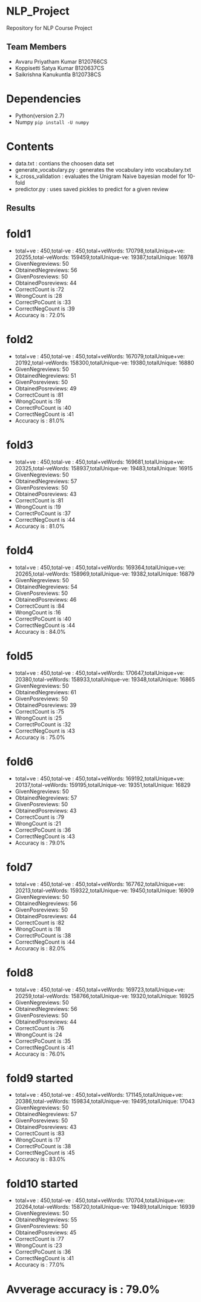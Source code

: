 # NLP_Project
Repository for NLP Course Project

## Team Members
- Avvaru Priyatham Kumar  B120766CS
- Koppisetti Satya Kumar  B120637CS 
- Saikrishna Kanukuntla   B120738CS

# Dependencies
- Python(version 2.7)
- Numpy ```pip install -U numpy```

# Contents
- data.txt : contians the choosen data set
- generate_vocabulary.py : generates the vocabulary into vocabulary.txt
- k_cross_validation : evaluates the Unigram Naive bayesian model for 10-fold
- predictor.py : uses saved pickles to predict for a given review

## Results
# fold1 
 - total+ve : 450,total-ve : 450,total+veWords: 170798,totalUnique+ve: 20255,total-veWords: 159459,totalUnique-ve: 19387,totalUnique: 16978
- GivenNegreviews: 50
- ObtainedNegreviews: 56
- GivenPosreviews: 50
- ObtainedPosreviews: 44
- CorrectCount is :72
- WrongCount is :28
- CorrectPoCount is :33
- CorrectNegCount is :39
- Accuracy is : 72.0%

# fold2 
- total+ve : 450,total-ve : 450,total+veWords: 167079,totalUnique+ve: 20192,total-veWords: 158300,totalUnique-ve: 19380,totalUnique: 16880
- GivenNegreviews: 50
- ObtainedNegreviews: 51
- GivenPosreviews: 50
- ObtainedPosreviews: 49
- CorrectCount is :81
- WrongCount is :19
- CorrectPoCount is :40
- CorrectNegCount is :41
- Accuracy is : 81.0%

# fold3 
- total+ve : 450,total-ve : 450,total+veWords: 169681,totalUnique+ve: 20325,total-veWords: 158937,totalUnique-ve: 19483,totalUnique: 16915
- GivenNegreviews: 50
- ObtainedNegreviews: 57
- GivenPosreviews: 50
- ObtainedPosreviews: 43
- CorrectCount is :81
- WrongCount is :19
- CorrectPoCount is :37
- CorrectNegCount is :44
- Accuracy is : 81.0%

# fold4 
- total+ve : 450,total-ve : 450,total+veWords: 169364,totalUnique+ve: 20265,total-veWords: 158969,totalUnique-ve: 19382,totalUnique: 16879
- GivenNegreviews: 50
- ObtainedNegreviews: 54
- GivenPosreviews: 50
- ObtainedPosreviews: 46
- CorrectCount is :84
- WrongCount is :16
- CorrectPoCount is :40
- CorrectNegCount is :44
- Accuracy is : 84.0%

# fold5 
- total+ve : 450,total-ve : 450,total+veWords: 170647,totalUnique+ve: 20380,total-veWords: 158933,totalUnique-ve: 19348,totalUnique: 16865
- GivenNegreviews: 50
- ObtainedNegreviews: 61
- GivenPosreviews: 50
- ObtainedPosreviews: 39
- CorrectCount is :75
- WrongCount is :25
- CorrectPoCount is :32
- CorrectNegCount is :43
- Accuracy is : 75.0%

# fold6 
- total+ve : 450,total-ve : 450,total+veWords: 169192,totalUnique+ve: 20137,total-veWords: 159195,totalUnique-ve: 19351,totalUnique: 16829
- GivenNegreviews: 50
- ObtainedNegreviews: 57
- GivenPosreviews: 50
- ObtainedPosreviews: 43
- CorrectCount is :79
- WrongCount is :21
- CorrectPoCount is :36
- CorrectNegCount is :43
- Accuracy is : 79.0%

# fold7 
- total+ve : 450,total-ve : 450,total+veWords: 167762,totalUnique+ve: 20213,total-veWords: 159322,totalUnique-ve: 19450,totalUnique: 16909
- GivenNegreviews: 50
- ObtainedNegreviews: 56
- GivenPosreviews: 50
- ObtainedPosreviews: 44
- CorrectCount is :82
- WrongCount is :18
- CorrectPoCount is :38
- CorrectNegCount is :44
- Accuracy is : 82.0%

# fold8 
- total+ve : 450,total-ve : 450,total+veWords: 169723,totalUnique+ve: 20259,total-veWords: 158766,totalUnique-ve: 19320,totalUnique: 16925
- GivenNegreviews: 50
- ObtainedNegreviews: 56
- GivenPosreviews: 50
- ObtainedPosreviews: 44
- CorrectCount is :76
- WrongCount is :24
- CorrectPoCount is :35
- CorrectNegCount is :41
- Accuracy is : 76.0%

# fold9 started
- total+ve : 450,total-ve : 450,total+veWords: 171145,totalUnique+ve: 20386,total-veWords: 159834,totalUnique-ve: 19495,totalUnique: 17043
- GivenNegreviews: 50
- ObtainedNegreviews: 57
- GivenPosreviews: 50
- ObtainedPosreviews: 43
- CorrectCount is :83
- WrongCount is :17
- CorrectPoCount is :38
- CorrectNegCount is :45
- Accuracy is : 83.0%

# fold10 started
- total+ve : 450,total-ve : 450,total+veWords: 170704,totalUnique+ve: 20264,total-veWords: 158720,totalUnique-ve: 19489,totalUnique: 16939
- GivenNegreviews: 50
- ObtainedNegreviews: 55
- GivenPosreviews: 50
- ObtainedPosreviews: 45
- CorrectCount is :77
- WrongCount is :23
- CorrectPoCount is :36
- CorrectNegCount is :41
- Accuracy is : 77.0%

# Avverage accuracy is : 79.0%
